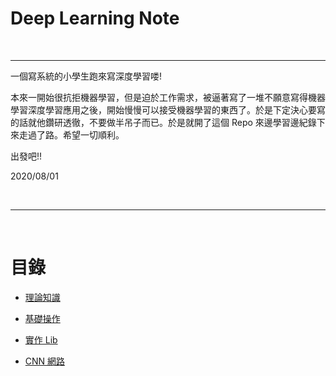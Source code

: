 # Deep Learning Note

<br>

---

一個寫系統的小學生跑來寫深度學習喽!

本來一開始很抗拒機器學習，但是迫於工作需求，被逼著寫了一堆不願意寫得機器學習深度學習應用之後，開始慢慢可以接受機器學習的東西了。於是下定決心要寫的話就他鑽研透徹，不要做半吊子而已。於是就開了這個 Repo 來邊學習邊紀錄下來走過了路。希望一切順利。

出發吧!!

2020/08/01


<br>

---

<br>

# 目錄

* [理論知識](basic_knowledge)

* [基礎操作](basic_tool_use)

* [實作 Lib](lib_implements)

* [CNN 網路](CNN)
